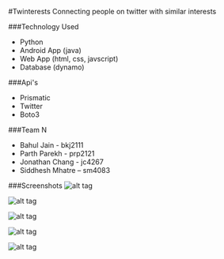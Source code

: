 #Twinterests
Connecting people on twitter with similar interests

###Technology Used
- Python 
- Android App (java)
- Web App (html, css, javscript)
- Database (dynamo)

###Api's
- Prismatic
- Twitter
- Boto3

###Team N
- Bahul Jain - bkj2111
- Parth Parekh - prp2121
- Jonathan Chang - jc4267
- Siddhesh Mhatre – sm4083

###Screenshots
![alt tag](https://raw.github.com/bahuljain/Twitty/master/Screenshots/web-app.jpg)

![alt tag](https://raw.github.com/bahuljain/Twitty/master/Screenshots/dashboard.jpg)

![alt tag](https://raw.github.com/bahuljain/Twitty/master/Screenshots/full-graph.jpg)

![alt tag](https://raw.github.com/bahuljain/Twitty/master/Screenshots/user-graph.jpg)

![alt tag](https://raw.github.com/bahuljain/Twitty/master/Screenshots/server-side-working.jpg)
